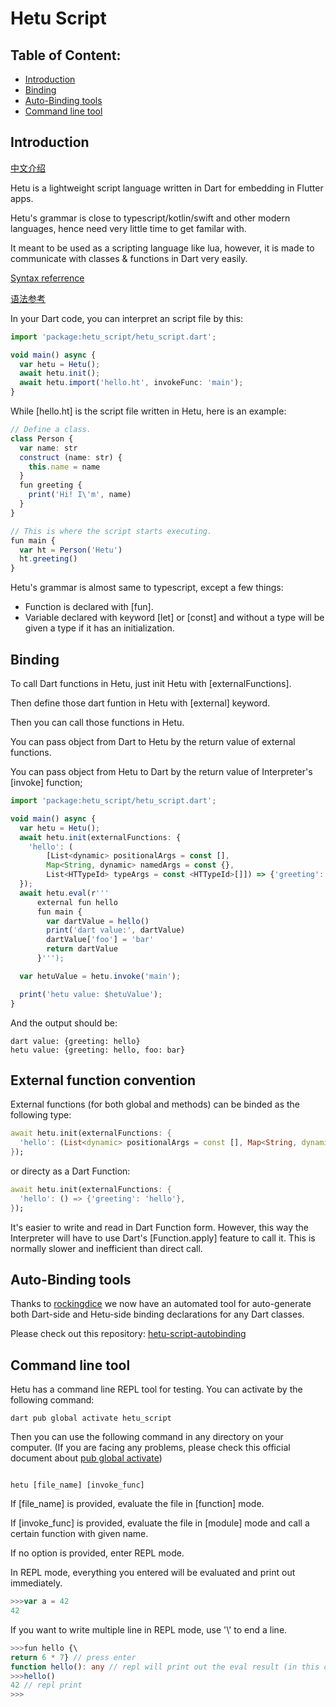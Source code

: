 # Hetu Script

## Table of Content:

- [Introduction](#introduction)
- [Binding](#binding)
- [Auto-Binding tools](#auto-binding-tools)
- [Command line tool](#command-line-tool)

## Introduction

[中文介绍](README_ZH.md)

Hetu is a lightweight script language written in Dart for embedding in Flutter apps.

Hetu's grammar is close to typescript/kotlin/swift and other modern languages, hence need very little time to get familar with.

It meant to be used as a scripting language like lua, however, it is made to communicate with classes & functions in Dart very easily.

[Syntax referrence](doc/en_US/SYNTAX.md)

[语法参考](doc/zh_Hans/SYNTAX.md)

In your Dart code, you can interpret an script file by this:

```typescript
import 'package:hetu_script/hetu_script.dart';

void main() async {
  var hetu = Hetu();
  await hetu.init();
  await hetu.import('hello.ht', invokeFunc: 'main');
}
```

While [hello.ht] is the script file written in Hetu, here is an example:

```typescript
// Define a class.
class Person {
  var name: str
  construct (name: str) {
    this.name = name
  }
  fun greeting {
    print('Hi! I\'m', name)
  }
}

// This is where the script starts executing.
fun main {
  var ht = Person('Hetu')
  ht.greeting()
}
```

Hetu's grammar is almost same to typescript, except a few things:

- Function is declared with [fun].
- Variable declared with keyword [let] or [const] and without a type will be given a type if it has an initialization.

## Binding

To call Dart functions in Hetu, just init Hetu with [externalFunctions].

Then define those dart funtion in Hetu with [external] keyword.

Then you can call those functions in Hetu.

You can pass object from Dart to Hetu by the return value of external functions.

You can pass object from Hetu to Dart by the return value of Interpreter's [invoke] function;

```typescript
import 'package:hetu_script/hetu_script.dart';

void main() async {
  var hetu = Hetu();
  await hetu.init(externalFunctions: {
    'hello': (
        [List<dynamic> positionalArgs = const [],
        Map<String, dynamic> namedArgs = const {},
        List<HTTypeId> typeArgs = const <HTTypeId>[]]) => {'greeting': 'hello'},
  });
  await hetu.eval(r'''
      external fun hello
      fun main {
        var dartValue = hello()
        print('dart value:', dartValue)
        dartValue['foo'] = 'bar'
        return dartValue
      }''');

  var hetuValue = hetu.invoke('main');

  print('hetu value: $hetuValue');
}
```

And the output should be:

```
dart value: {greeting: hello}
hetu value: {greeting: hello, foo: bar}
```

## External function convention

External functions (for both global and methods) can be binded as the following type:

```dart
await hetu.init(externalFunctions: {
  'hello': (List<dynamic> positionalArgs = const [], Map<String, dynamic> namedArgs = const {}) => {'greeting': 'hello'},
});
```

or directy as a Dart Function:

```dart
await hetu.init(externalFunctions: {
  'hello': () => {'greeting': 'hello'},
});
```

It's easier to write and read in Dart Function form. However, this way the Interpreter will have to use Dart's [Function.apply] feature to call it. This is normally slower and inefficient than direct call.

## Auto-Binding tools

Thanks to [rockingdice](https://github.com/rockingdice) we now have an automated tool for auto-generate both Dart-side and Hetu-side binding declarations for any Dart classes.

Please check out this repository: [hetu-script-autobinding](https://github.com/hetu-script/hetu-script-autobinding)

## Command line tool

Hetu has a command line REPL tool for testing. You can activate by the following command:

```
dart pub global activate hetu_script
```

Then you can use the following command in any directory on your computer. (If you are facing any problems, please check this official document about [pub global activate](https://dart.dev/tools/pub/cmd/pub-global))

```

hetu [file_name] [invoke_func]

```

If [file_name] is provided, evaluate the file in [function] mode.

If [invoke_func] is provided, evaluate the file in [module] mode and call a certain function with given name.

If no option is provided, enter REPL mode.

In REPL mode, everything you entered will be evaluated and print out immediately.

```typescript
>>>var a = 42
42
```

If you want to write multiple line in REPL mode, use '\\' to end a line.

```typescript
>>>fun hello {\
return 6 * 7} // press enter
function hello(): any // repl will print out the eval result (in this case the type of this function)
>>>hello()
42 // repl print
>>>
```

